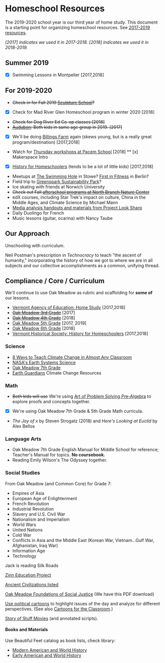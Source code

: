 # Homeschool Resources

The 2019-2020 school year is our third year of home study. This document is a starting point for organizing homeschool resources. See [2017-2019 resources](https://github.com/newlyceum/curriculum/blob/master/2018.md).

*[2017] indicates we used it in 2017-2018. [2018] indicates we used it in 2018-2019.*

## Summer 2019

* [x] Swimming Lessons in Montpelier [2017,2018]

## For 2019-2020

* ~~Check in for Fall 2019 [Sculpture School](https://sculptureschoolvt.squarespace.com/sculpture-homeschool-spring-2019)?~~
* [x] Check for Mad River Glen Homeschool program in winter 2020 [2018]
* ~~Check for Dog River Ed Co-op classes [2018]~~
* ~~[Audubon](http://vt.audubon.org/programs/homeschool-programs): Both kids in same age group in 2019. [2017]~~
* [x] We'll be doing [Billings Farm](https://billingsfarm.org/education/homeschooler-days/) again (skews young, but is a really great program/destination) [2017,2018]
* Watch for [Thursday workshops at Pacem School](http://pacemschool.org/beyond-academics/thursday-workshops/) [2018]
** [x] Makerspace Intro
* [x] [History for Homeschoolers](http://vermonthistory.org/educate/homeschool) (tends to be a lot of little kids) [2017,2018]
* Meetups at [The Swimming Hole](https://theswimmingholestowe.com/) in Stowe? [First in Fitness](http://www.firstinfitness.com/pool-schedule) in Berlin?
* Field trip to [Greenspark Sustainability Park](http://greensparkvt.com/)?
* Ice skating with friends at Norwich University
* ~~Check out Fall [afterschool programs at North Branch Nature Center](https://northbranchnaturecenter.org/explorers-trekkers-after-school-program/)~~
* edX courses, including Star Trek's impact on culture, China in the Middle Ages, and Climate Science by Michael Mann
* [Media analysis handouts and materials from Project Look Sharp](https://www.projectlooksharp.org/?action=medialithandouts)
* Daily Duolingo for French
* Music lessons (guitar, ocarina) with Nancy Taube

## Our Approach

Unschooling with curriculum.

Neil Postman's prescription in *Technocracy* to teach "the ascent of humanity," incorporating the history of how we got to where we are in all subjects and our collective accomplishments as a common, unifying thread.

## Compliance / Core / Curriculum

We'll continue to use Oak Meadow as rubric and scaffolding for **some of** our lessons.

* [Vermont Agency of Education: Home Study](http://education.vermont.gov/vermont-schools/school-operations/home-study) [2017,2018]
* ~~[Oak Meadow 3rd Grade](http://www.oakmeadowbookstore.com/Third-Grade-c149/)~~ [2017]
* ~~[Oak Meadow 4th Grade](http://www.oakmeadowbookstore.com/Fourth-Grade-c150/)~~ [2018]
* [Oak Meadow 5th Grade](http://www.oakmeadowbookstore.com/Fifth-Grade-c151/) [2017, 2019]
* [Oak Meadow 6th Grade](http://www.oakmeadowbookstore.com/Sixth-Grade-c152/) [2018]
* [Vermont Historical Society: History for Homeschoolers](http://vermonthistory.org/educate/homeschool) [2017,2018]

### Science

* [8 Ways to Teach Climate Change in Almost Any Classroom](https://www.npr.org/2019/04/25/716359470/eight-ways-to-teach-climate-change-in-almost-any-classroom)
* [NASA's Earth Systems Science](https://climate.nasa.gov/nasa_science/science/)
* [Oak Meadow 7th Grade](https://www.oakmeadowbookstore.com/Curriculum/Seventh-Grade/Grade-7-Science-Coursebook-p3491.html)
* [Earth Guardians](https://www.earthguardians.org/resources) Climate Change Resources

### Math

* ~~Both kids will use~~ We're using [Art of Problem Solving Pre-Algebra](https://artofproblemsolving.com/store/item/prealgebra) to explore proofs and concepts together.
* [x] We're using Oak Meadow 7th Grade & 5th Grade Math curricula.
* *The Joy of x* by Steven Strogatz (2018) and *Here's Looking at Euclid* by Alex Bellos

### Language Arts

* Oak Meadow 7th Grade English Manual for Middle School for reference; Teacher's Manual for topics. **No coursebook.**
* Reading Emily Wilson's The Odyssey together.

### Social Studies

From Oak Meadow (and Common Core) for Grade 7:

* Empires of Asia
* European Age of Enlightenment
* French Revolution
* Industrial Revolution
* Slavery and U.S. Civil War
* Nationalism and Imperialism
* World Wars
* United Nations
* Cold War
* Conflicts in Asia and the Middle East (Korean War, Vietnam...Gulf War, Afghanistan, Iraq War)
* Information Age
* Technology

Jack is reading Silk Roads

[Zinn Education Project](https://www.zinnedproject.org/)

[Ancient Civilizations listed](http://www.bbc.com/future/story/20190218-the-lifespans-of-ancient-civilisations-compared?ocid=global_future_rss)

[Oak Meadow Foundations of Social Justice](https://www.oakmeadow.com/foundations-in-social-justice/) (We have this PDF download)

[Use political cartoons](http://editorialcartoonists.com/) to highlight issues of the day and analyze for different perspectives. (See also [Cartoons for the Classroom](https://nieonline.com/aaec/cftc.cfm).)

[Story of Stuff Movies](https://storyofstuff.org/movies/) (and annotated scripts).

#### Books and Materials

Use Beautiful Feet catalog as book lists, check library:

* [Modern American and World History](http://www.bfbooks.com/Modern-American-and-World-Modern-History-Pack?sc=18&category=1894)
* [Early American and World History](http://www.bfbooks.com/E-A-and-World-History-Jr-High-Pack?sc=18&category=855)

